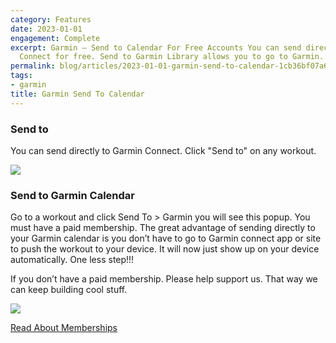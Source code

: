 ```yaml
---
category: Features
date: 2023-01-01
engagement: Complete
excerpt: Garmin — Send to Calendar For Free Accounts You can send directly to Garmin
  Connect for free. Send to Garmin Library allows you to go to Garmin...
permalink: blog/articles/2023-01-01-garmin-send-to-calendar-1cb36bf07a64
tags:
- garmin
title: Garmin Send To Calendar
---
```

### Send to

You can send directly to Garmin Connect. Click "Send to" on any workout.

![](https://shared-web.s3.amazonaws.com/blog/images/2024-03-0RY2qHvSJl4KnW5rQ.png)

### Send to Garmin Calendar

Go to a workout and click Send To > Garmin you will see this popup. You must have a paid membership. The great advantage of sending directly to your Garmin calendar is you don’t have to go to Garmin connect app or site to push the workout to your device. It will now just show up on your device automatically. One less step!!!

If you don’t have a paid membership. Please help support us. That way we can keep building cool stuff.

![](https://shared-web.s3.amazonaws.com/blog/images/2024-03-0O2lfL1wWm_zj51ts.png)

[Read About Memberships](https://trainerday.com/membership/)
